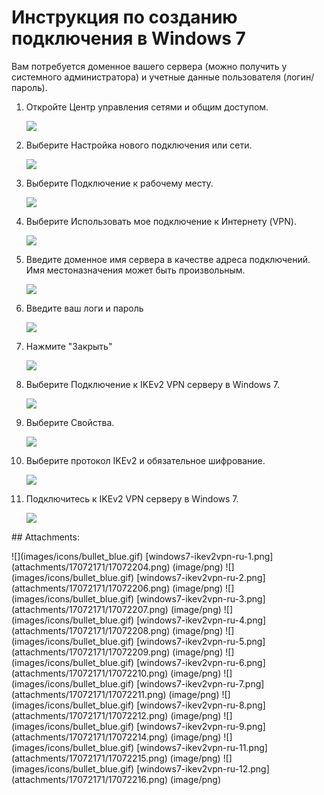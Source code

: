 # Инструкция по созданию подключения в Windows 7

Вам потребуется доменное вашего сервера \(можно получить у системного администратора\) и учетные данные пользователя \(логин/пароль\).

1. Откройте Центр управления сетями и общим доступом.  

   ![](.gitbook/assets/17072204.png)

2. Выберите Настройка нового подключения или сети.  

   ![](.gitbook/assets/17072206.png)

3. Выберите Подключение к рабочему месту.  

   ![](.gitbook/assets/17072207.png)

4. Выберите Использовать мое подключение к Интернету \(VPN\).  

   ![](.gitbook/assets/17072208.png)

5. Введите доменное имя сервера в качестве адреса подключений.  
   Имя местоназначения может быть произвольным.

   ![](.gitbook/assets/17072209.png)

6. Введите ваш логи и пароль  

   ![](.gitbook/assets/17072210.png)

7. Нажмите "Закрыть"  

   ![](.gitbook/assets/17072211.png)

8. Выберите Подключение к IKEv2 VPN серверу в Windows 7.  

   ![](.gitbook/assets/17072212.png)

9. Выберите Свойства.  

   ![](.gitbook/assets/17072214.png)

10. Выберите протокол IKEv2 и обязательное шифрование.  

    ![](.gitbook/assets/17072215.png)

11. Подключитесь к IKEv2 VPN серверу в Windows 7.  

    ![](.gitbook/assets/17072216.png)

 \#\# Attachments:

 !\[\]\(images/icons/bullet\_blue.gif\) \[windows7-ikev2vpn-ru-1.png\]\(attachments/17072171/17072204.png\) \(image/png\) !\[\]\(images/icons/bullet\_blue.gif\) \[windows7-ikev2vpn-ru-2.png\]\(attachments/17072171/17072206.png\) \(image/png\) !\[\]\(images/icons/bullet\_blue.gif\) \[windows7-ikev2vpn-ru-3.png\]\(attachments/17072171/17072207.png\) \(image/png\) !\[\]\(images/icons/bullet\_blue.gif\) \[windows7-ikev2vpn-ru-4.png\]\(attachments/17072171/17072208.png\) \(image/png\) !\[\]\(images/icons/bullet\_blue.gif\) \[windows7-ikev2vpn-ru-5.png\]\(attachments/17072171/17072209.png\) \(image/png\) !\[\]\(images/icons/bullet\_blue.gif\) \[windows7-ikev2vpn-ru-6.png\]\(attachments/17072171/17072210.png\) \(image/png\) !\[\]\(images/icons/bullet\_blue.gif\) \[windows7-ikev2vpn-ru-7.png\]\(attachments/17072171/17072211.png\) \(image/png\) !\[\]\(images/icons/bullet\_blue.gif\) \[windows7-ikev2vpn-ru-8.png\]\(attachments/17072171/17072212.png\) \(image/png\) !\[\]\(images/icons/bullet\_blue.gif\) \[windows7-ikev2vpn-ru-9.png\]\(attachments/17072171/17072214.png\) \(image/png\) !\[\]\(images/icons/bullet\_blue.gif\) \[windows7-ikev2vpn-ru-11.png\]\(attachments/17072171/17072215.png\) \(image/png\) !\[\]\(images/icons/bullet\_blue.gif\) \[windows7-ikev2vpn-ru-12.png\]\(attachments/17072171/17072216.png\) \(image/png\)

